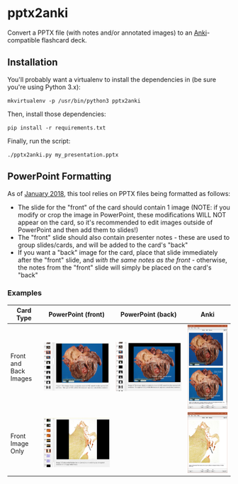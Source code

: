 # pptx2anki

Convert a PPTX file (with notes and/or annotated images) to an [Anki](https://apps.ankiweb.net/)-compatible flashcard deck.

## Installation

You'll probably want a virtualenv to install the dependencies in (be sure you're using Python 3.x):

```
mkvirtualenv -p /usr/bin/python3 pptx2anki
```

Then, install those dependencies:

```
pip install -r requirements.txt
```

Finally, run the script:

```
./pptx2anki.py my_presentation.pptx
```

## PowerPoint Formatting

As of [January 2018](https://github.com/bdunnette/pptx2anki/tree/b969dcdfa73a23b07ee67601622324863cbeb08d), this tool relies on PPTX files being formatted as follows:

* The slide for the "front" of the card should contain 1 image (NOTE: if you modify or crop the image in PowerPoint, these modifications WILL NOT appear on the card, so it's recommended to edit images outside of PowerPoint and then add them to slides!)
* The "front" slide should also contain presenter notes - these are used to group slides/cards, and will be added to the card's "back"
* If you want a "back" image for the card, place that slide immediately after the "front" slide, and _with the same notes as the front_ - otherwise, the notes from the "front" slide will simply be placed on the card's "back"

### Examples

|Card Type|PowerPoint (front)|PowerPoint (back)|Anki|
|---|---|---|---|
|Front and Back Images|![PowerPoint (front)](images/card-pptx-front.PNG)|![PowerPoint (front)](images/card-pptx-back.PNG)|![PowerPoint (front)](images/card-anki-2images.PNG)|
|Front Image Only|![PowerPoint (front)](images/card-pptx-front-noback.PNG)||![PowerPoint (front)](images/card-anki-noback.PNG)|
